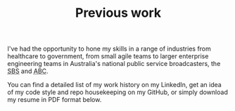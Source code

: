 ---
templateKey: previous-work-page
title: Previous work
description: Previous work that I have been involved with
image: /img/home-jumbotron.jpg
body: |
  I've had the opportunity to hone my skills in a range of industries from healthcare to government, from small agile teams to larger enterprise engineering teams in Australia's national public service broadcasters, the <abbr title="Special Broadcasting Service">SBS</abbr> and <abbr title="Australian Broadcasting Corporation">ABC</abbr>.

  You can find a detailed list of my work history on my LinkedIn, get an idea of my code style and repo housekeeping on my GitHub, or simply download my resume in PDF format below.
ctaPrimary:
  btnText: LinkedIn
  url: https://au.linkedin.com/in/kashisau
  title: Visit Kashi Samaraweera's LinkedIn profile
ctaSecondary:
  btnText: GitHub
  url: https://github.com/kashisau
  title: Kashisau on GitHub
ctaTertiary:
  btnText: Resume (PDF)
  url: /files/resume.pdf
  title: Download my resume in PDF format
works:
  - visitKirtipur:
    title: Visit Kirtipur
    blurb: An open-source Wordpress template and Dockerised stack for hosting tourism websites in Nepal
    image: /img/work-visit-kirtipur.jpg
    liveUrl: https://visitkirtipur.com
  - abcIview:
    title: ABC iview
    blurb: Front-end engineer for the Australian Broadcasting Corporation's iview VOD service
    image: /img/work-abc-iview.jpg
    liveUrl: https://iview.abc.net.au
  - sbsTheFeed:
    title: SBS News & The Feed
    blurb: Front-end development, data layer implementation and engineering content publishing systems for SBS&nbsp;News and The&nbsp;Feed
    image: /img/work-sbs-the-feed.jpg
    liveUrl: https://www.sbs.com.au/news
  - abcIview:
    title: Changing Diabetes
    blurb: Architecting an extensible online learning platform for healthcare professionals across Australia
    image: /img/work-changing-diabetes.png
---
